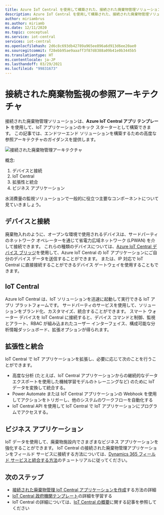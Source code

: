 ```yaml
---
title: Azure IoT Central を使用して構築された、接続された廃棄物管理ソリューションの参照アーキテクチャ | Microsoft Docs
description: Azure IoT Central を使用して構築された、接続された廃棄物管理ソリューションの概念について説明します。
author: miriambrus
ms.author: miriamb
ms.date: 12/11/2020
ms.topic: conceptual
ms.service: iot-central
services: iot-central
ms.openlocfilehash: 2d6c8c693db42789a965ee896a6d913d6ee20ae0
ms.sourcegitcommit: f28ebb95ae9aaaff3f87d8388a09b41e0b3445b5
ms.translationtype: HT
ms.contentlocale: ja-JP
ms.lasthandoff: 03/29/2021
ms.locfileid: "99831673"
---
```

# <a name="connected-waste-monitoring-reference-architecture"></a>接続された廃棄物監視の参照アーキテクチャ 

接続された廃棄物管理ソリューションは、**Azure IoT Central アプリ テンプレート** を使用して、IoT アプリケーションのキック スターターとして構築できます。 この記事では、エンドツーエンド ソリューションを構築するための高度な参照アーキテクチャのガイダンスを提供します。 

![接続された廃棄物管理アーキテクチャ](./media/concepts-connectedwastemanagement-architecture/concepts-connectedwastemanagement-architecture1.png)


概念:

1. デバイスと接続  
1. IoT Central 
1. 拡張性と統合
1. ビジネス アプリケーション

水消費量の監視ソリューションで一般的に役立つ主要なコンポーネントについて見ていきましょう。

## <a name="devices-and-connectivity"></a>デバイスと接続 
廃棄物入れのように、オープンな環境で使用されるデバイスは、サードパーティのネットワーク オペレーターを通じて省電力広域ネットワーク (LPWAN) を介して接続できます。 これらの種類のデバイスについては、[Azure IoT Central デバイス ブリッジ](../core/howto-build-iotc-device-bridge.md)を使用して、Azure IoT Central の IoT アプリケーションにご自分のデバイス データを送信することができます。 または、IP 対応で IoT Central に直接接続することができるデバイス ゲートウェイを使用することもできます。

## <a name="iot-central"></a>IoT Central 
Azure IoT Central は、IoT ソリューションを迅速に起動して実行できる IoT アプリ プラットフォームです。 サードパーティのサービスを使用して、ソリューションをブランド化、カスタマイズ、統合することができます。
スマート ウォーター デバイスを IoT Central に接続すると、デバイス コマンドと制御、監視とアラート、RBAC が組み込まれたユーザー インターフェイス、構成可能な分析情報ダッシュボード、拡張オプションが得られます。 

## <a name="extensibility-and-integrations"></a>拡張性と統合
IoT Central で IoT アプリケーションを拡張し、必要に応じて次のことを行うことができます。
* 高度な分析 (たとえば、IoT Central アプリケーションからの継続的なデータ エクスポートを使用した機械学習モデルのトレーニングなど) のために IoT データを変換して統合する。
* Power Automate または IoT Central アプリケーションの Webhook を使用してアクションをトリガーし、他のシステムのワークフローを自動化する
* IoT Central API を使用して IoT Central で IoT アプリケーションにプログラムでアクセスする。

## <a name="business-applications"></a>ビジネス アプリケーション 
IoT データを使用して、廃棄物施設内でさまざまなビジネス アプリケーションを強化することができます。 IoT Central の接続された廃棄物管理アプリケーションをフィールド サービスに接続する方法については、[Dynamics 365 フィールド サービスと統合する方法](./how-to-configure-connected-field-services.md)のチュートリアルに従ってください。 

## <a name="next-steps"></a>次のステップ
* [接続された廃棄物管理 IoT Central アプリケーションを作成](./tutorial-connected-waste-management.md)する方法の詳細
* [IoT Central 政府機関テンプレート](./overview-iot-central-government.md)の詳細を学習する
* IoT Central の詳細については、[IoT Central の概要](../core/overview-iot-central.md)に関する記事を参照してください
